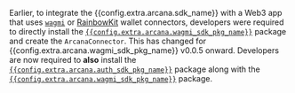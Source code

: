Earlier, to integrate the {{config.extra.arcana.sdk_name}} with a Web3 app that uses [`wagmi`](https://wagmi.sh/) or [RainbowKit](https://www.rainbowkit.com/) wallet connectors, developers were required to directly install the [`{{config.extra.arcana.wagmi_sdk_pkg_name}}`](https://www.npmjs.com/package/@arcana/auth-wagmi) package and create the `ArcanaConnector`. This has changed for {{config.extra.arcana.wagmi_sdk_pkg_name}} v0.0.5 onward. Developers are now required to **also** install the [`{{config.extra.arcana.auth_sdk_pkg_name}}`](https://www.npmjs.com/package/@arcana/auth) package along with the [`{{config.extra.arcana.wagmi_sdk_pkg_name}}`](https://www.npmjs.com/package/@arcana/auth-wagmi) package.
